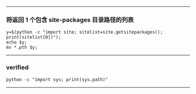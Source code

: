 <hr>

### 将返回 1 个包含 site-packages 目录路径的列表

```
y=$(python -c "import site; sitelist=site.getsitepackages(); print(sitelist[0])");
echo $y;
mv *.pth $y;
```

<hr>

### verified

```
python -c "import sys; print(sys.path)"
```

<hr>
